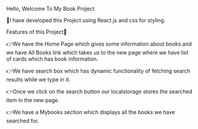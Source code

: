 Hello, Welcome To My Book Project 

🚀I have developed this Project using React.js and css for styling.

Features of this Project🔽

👉We have the Home Page which gives some information about books and we have All Books link which takes us to the new page where we have list of cards which has book information.

👉We have search box which has dynamic functionality of fetching search results while we type in it.

👉Once we click on the search button our localstorage stores the searched item in the new page.

👉We have a Mybooks section which displays all the books we have searched for.


